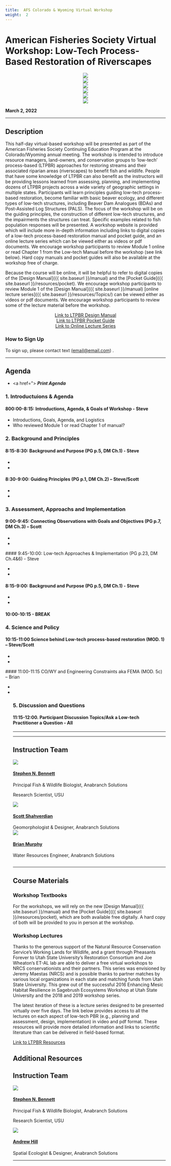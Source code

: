 ```yaml
---
title:  AFS Colorado & Wyoming Virtual Workshop
weight:  2
---
```

# American Fisheries Society Virtual Workshop:   Low-Tech Process-Based Restoration of Riverscapes 

<div class="row small-up-2 medium-up-2 large-up-6" align="center">

  <div class="column column-block">
    <a href="https://yakamafish-nsn.gov/"><img src="{{ site.baseurl }}/assets/images/sponsors/USFWS.jpg"></a>
  </div>

<div class="column column-block">
	<a href="http://www.anabranchsolutions.com"><img src="{{ site.baseurl }}/assets/images/sponsors/FCCD.png"></a><br>
  </div>
  
  <div class="column column-block">
	<a href="http://www.anabranchsolutions.com"><img src="{{ site.baseurl }}/assets/images/sponsors/pf-logo_2.png"></a><br>
  </div>

  <div class="column column-block">
	<a href="http://www.anabranchsolutions.com"><img src="{{ site.baseurl }}/assets/images/sponsors/conservation_NW.png"></a><br>
  </div>
  
  <div class="column column-block">
	<a href="http://www.anabranchsolutions.com"><img src="{{ site.baseurl }}/assets/images/sponsors/usda-nrcs-logo_1_orig.png"></a><br>
  </div>
  
  <div class="column column-block">
	<a href="http://www.anabranchsolutions.com"><img src="{{ site.baseurl }}/assets/images/sponsors/anabranchsolutionslogo-square-450_10.png"></a><br>
  </div>


</div>


**March 2, 2022**

-----
## Description
This half-day virtual-based workshop will be presented as part of the American Fisheries Society Continuing Education Program at the Colorado/Wyoming annual meeting.  The workshop is intended to introduce resource managers, land-owners, and conservation groups to ‘low-tech’ process-based (LTPBR) approaches for restoring streams and their associated riparian areas (riverscapes) to benefit fish and wildlife. People that have some knowledge of LTPBR can also benefit as the instructors will be providing lessons learned from assessing, planning, and implementing dozens of LTPBR projects across a wide variety of geographic settings in multiple states. Participants will learn principles guiding low-tech process-based restoration, become familiar with basic beaver ecology, and different types of low-tech structures, including Beaver Dam Analogues (BDAs) and Post-Assisted Log Structures (PALS). The focus of the workshop will be on the guiding principles, the construction of different low-tech structures, and the impairments the structures can treat. Specific examples related to fish population responses will be presented. 
A workshop website is provided which will include more in-depth information including links to digital copies of a low-tech process-based restoration manual and pocket guide, and an online lecture series which can be viewed either as videos or pdf documents. We encourage workshop participants to review Module 1 online or read Chapter 1 from the Low-tech Manual before the workshop (see link below). Hard copy manuals and pocket guides will also be available at the workshop free of charge. 

Because the course will be online, it will be helpful to refer to digital copies of the [Design Manual]({{ site.baseurl }}/manual) and the [Pocket Guide]({{ site.baseurl }}/resources/pocket). We encourage workshop participants to review Module 1 of the [Design Manual]({{ site.baseurl }}/manual) [online lecture series]({{ site.baseurl }}/resources/Topics/)  can be viewed either as videos or pdf documents.  We encourage workshop participants to review some of the lecture material before the workshop. 



<div align="center">
        <a class="hollow button" href="{{ site.baseurl }}/manual/">  Link to LTPBR Design Manual</a>  
</div>
<div align="center">
        <a class="hollow button" href="{{ site.baseurl }}/resources/pocket">  Link to LTPBR Pocket Guide </a>  
</div>
<div align="center">
        <a class="hollow button" href="{{ site.baseurl }}/resources/Topics/">  Link to Online Lecture Series </a>  
</div>



### How to Sign Up
To sign up, please contact text <a href="mailto:email.com">(email@email.com)</a> . 









-----
## Agenda
- <a href="><i class="fa fa-file-pdf-o" aria-hidden="true"></i></a> ***Print Agenda***

### 1. Introductuions & Agenda
#### 800:00-8:15: Introductions, Agenda, & Goals of Workshop - Steve
<ul>
<li>Introductions, Goals, Agenda, and Logistics</li>
<li>Who reviewed Module 1 or read Chapter 1 of manual?</li>
</ul>


### 2. Background and Principles
#### 8:15-8:30: Background and Purpose (PG p.5, DM Ch.1) - Steve
<ul>
<li></li>
<li></li>
</ul>

#### 8:30-9:00: Guiding Principles (PG p.1, DM Ch.2) – Steve/Scott
<ul>
<li></li>
<li></li>
</ul>

### 3. Assessment, Approachs and Implementation
#### 9:00-9:45:  Connecting Observations with Goals and Objectives (PG p.7, DM Ch.3) – Scott 
<ul>
<li></li>
<li></li>
</ul>
#### 9:45-10:00: Low-tech Approaches & Implementation (PG p.23, DM Ch.4&6) - Steve
<ul>
<li></li>
<li></li>
</ul>

#### 8:15-9:00: Background and Purpose (PG p.5, DM Ch.1) - Steve
<ul>
<li></li>
<li></li>
</ul>

#### 10:00-10:15 - BREAK

### 4. Science and Policy
#### 10:15-11:00 Science behind Low-tech process-based restoration (MOD. 1) – Steve/Scott
<ul>
<li></li>
<li></li>
</ul>
#### 11:00-11:15 CO/WY and Engineering Constraints aka FEMA (MOD. 5c) – Brian
<ul>
<li></li>
<li></li>
</u>

### 5. Discussion and Questions

#### 11:15-12:00. Participant Discussion Topics/Ask a Low-tech Practitioner a Question - All

-----

-----
## Instruction Team

<div class="row small-up-2 medium-up-2 large-up-3" align="left">


<div class="column column-block">
    <a href="https://www.anabranchsolutions.com/stephen-bennett.html"><img src="{{ site.baseurl }}/assets/images/people/Steve_Bennett_round.png"></a>
    <h4><a href="https://www.anabranchsolutions.com/stephen-bennett.html">Stephen N. Bennett</a></h4>
    Principal Fish & Wildlife Biologist, Anabranch Solutions
<p>Research Scientist, USU</p>
  </div>

<div class="column column-block">
    <a href="https://www.anabranchsolutions.com/scott-shahverdian.html"><img src="{{ site.baseurl }}/assets/images/people/Scott_Shahverdian.png"></a>
    <h4><a href="https://www.anabranchsolutions.com/scott-shahverdian.html">Scott Shahverdian</a></h4>
    Geomorphologist  & Designer, Anabranch Solutions
  </div>

  <div class="column column-block">
    <a href="https://www.anabranchsolutions.com/brian-murphy.html"><img src="{{ site.baseurl }}/assets/images/people/Brian_Murphy.png"></a>
    <h4><a href="https://www.anabranchsolutions.com/brian-murphy.html">Brian Murphy</a></h4>

<p>Water Resources Engineer, Anabranch Solutions</p>
  </div>

</div>

----

## Course Materials


### Workshop Textbooks
For the workshops, we will rely on the new [Design Manual]({{ site.baseurl }}/manual) and the [Pocket Guide]({{ site.baseurl }}/resources/pocket), which are both available free digitally.   A hard copy of both will be provided to you in person at the workshop.  


### Workshop Lectures
Thanks to the generous support of the Natural Resource Conservation Service’s Working Lands for Wildlife, and a grant through Pheasants Forever to Utah State University’s Restoration Consortium and Joe Wheaton’s ET-AL lab are able to deliver a free virtual workshops to NRCS conservationists and their partners. This series was envisioned by Jeremy Maestas (NRCS) and is possible thanks to partner matches by various local organizations in each state and matching funds from Utah State University. This grew out of the successful 2016 Enhancing Mesic Habitat Resilience in Sagebrush Ecosystems Workshop at Utah State University and the 2018 and 2019 workshop series.

The latest iteration of these is a lecture series designed to be presented virtually over five days. The link below provides access to all the lectures on each aspect of low-tech PBR (e.g., planning and assessment, design, implementation)  in video and pdf format. These resources will provide more detailed information and links to scientific literature than can be delivered in field-based format.  


<div align="left">
        <a class="hollow button" href="{{ site.baseurl }}/resources/">  Link to LTPBR Resources </a>  
</div>

## Additional Resources



## Instruction Team

<div class="row small-up-2 medium-up-2 large-up-4" align="left">


<div class="column column-block">
    <a href="https://www.anabranchsolutions.com/stephen-bennett.html"><img src="{{ site.baseurl }}/assets/images/people/Steve_Bennett_round.png"></a>
    <h4><a href="https://www.anabranchsolutions.com/stephen-bennett.html">Stephen N. Bennett</a></h4>
    Principal Fish & Wildlife Biologist, Anabranch Solutions
<p>Research Scientist, USU</p>
  </div>
<div class="column column-block">
    <a href="https://www.anabranchsolutions.com/andy-hill.html"><img src="{{ site.baseurl }}/assets/images/people/AndyHill_round-02-01.png"></a>
    <h4><a href="https://www.anabranchsolutions.com/andy-hill.html">Andrew Hill</a></h4>
    Spatial Ecologist & Designer, Anabranch Solutions

  </div>

</div>





-----